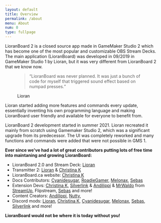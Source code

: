 ```yaml
---
layout: default
title: Overview
permalink: /about
menu: About
num: 0
type: fullpage
---
```


LioranBoard 2 is a closed source app made in GameMaker Studio 2 which has become one of the most popular and customizable OBS Stream Decks.\
The main application (LioranBoard) was developed in 09/2019 in GameMaker Studio 1 by Lioran, but it was very different from LioranBoard 2 that we know now.
<figure>
    <blockquote class="blockquote">
      <q>LioranBoard was never planned. It was just a bunch of code for myself that triggered sound effect based on numpad presses.</q>
    </blockquote>
    <figcaption class="blockquote-footer">
      Lioran
    </figcaption>
  </figure>

Lioran started adding more features and commands every update, essentially inventing his own programming language and making LioranBoard user friendly and available for everyone to benefit from.   


LioranBoard 2 development started in summer 2021. Lioran recreated it mainly from scratch using Gamemaker Studio 2, which was a significant upgrade from its predecessor. The UI was completely reworked and many functions and commands were added that were not possible in GMS 1.


**Ever since we've had a lot of great contributors putting lots of free time into maintaning and growing LioranBoard:**

- LioranBoard 2.0 and Stream Deck: [Lioran](https://twitter.com/FromMyBike_)
- Transmitter 2: [Lioran](https://twitter.com/FromMyBike_) & [Christina K](https://github.com/christinna9031)
- LioranBoard.ca website: [Christina K](https://github.com/christinna9031)
- Docs Contributors: [Cyanidesugar](https://twitter.com/cyanidesugar_), [RoadieGamer](https://twitter.com/roadiegamer), [Melonax](https://twitter.com/melonaxx), [Sebas](https://github.com/SebasF1349)
- Extension Devs: [Christina K](https://github.com/christinna9031), [Silverlink](https://github.com/XSilverlink) & [Andilippi](https://www.youtube.com/c/Andilippi/videos) & [MrWaldo](https://github.com/WaldoAndFriends) from [StreamUp](https://streamup.tips/), Flipstream, [Sebas](https://github.com/SebasF1349) and more!
- Content Creators: [Andilippi](https://www.youtube.com/c/Andilippi/videos), [Nutty](https://www.youtube.com/channel/UCI5t_ve3cr5a1_3rrmbp6jQ), 
- Discord mods: [Lioran](https://twitter.com/FromMyBike_), [Christina K](https://github.com/christinna9031), [Cyanidesugar](https://twitter.com/cyanidesugar_), [Melonax](https://twitter.com/melonaxx), [Sebas](https://github.com/SebasF1349), [Silverlink](https://github.com/XSilverlink) and more!

**LioranBoard would not be where it is today without you!**

  
